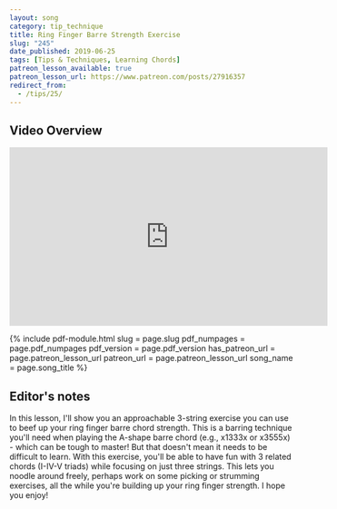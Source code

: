 ```yaml
---
layout: song
category: tip_technique
title: Ring Finger Barre Strength Exercise
slug: "245"
date_published: 2019-06-25
tags: [Tips & Techniques, Learning Chords]
patreon_lesson_available: true
patreon_lesson_url: https://www.patreon.com/posts/27916357
redirect_from:
  - /tips/25/
---
```


## Video Overview

<iframe width="560" height="315" src="https://www.youtube.com/embed/xtvYQSGS6wE?showinfo=0" frameborder="0" allowfullscreen></iframe>

{% include pdf-module.html
     slug = page.slug
     pdf_numpages = page.pdf_numpages
     pdf_version = page.pdf_version
     has_patreon_url = page.patreon_lesson_url
     patreon_url = page.patreon_lesson_url
     song_name = page.song_title %}

<!-- Check back in a few minutes! Posting it now... -->

<!-- Coming later this morning! Check back soon... -->

## Editor's notes

In this lesson, I'll show you an approachable 3-string exercise you can use to beef up your ring finger barre chord strength. This is a barring technique you'll need when playing the A-shape barre chord (e.g., x1333x or x3555x) - which can be tough to master! But that doesn't mean it needs to be difficult to learn. With this exercise, you'll be able to have fun with 3 related chords (I-IV-V triads) while focusing on just three strings. This lets you noodle around freely, perhaps work on some picking or strumming exercises, all the while you're building up your ring finger strength. I hope you enjoy!
